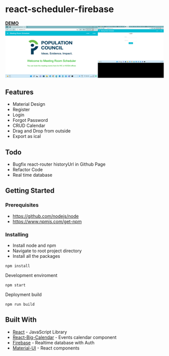 # react-scheduler-firebase

[**DEMO**](https://gaurav7004.github.io/PopulationCouncilMeetingRoomScheduler/)
![Dashboard](https://github.com/popcouncilconsulting/MRMo/blob/master/Screenshot%20(30).png)

## Features
* Material Design
* Register
* Login
* Forgot Password
* CRUD Calendar
* Drag and Drop from outside
* Export as ical
## Todo
* Bugfix react-router historyUrl in Github Page
* Refactor Code
* Real time database




## Getting Started


### Prerequisites

* https://github.com/nodejs/node
* https://www.npmjs.com/get-npm


### Installing

* Install node and npm
* Navigate to root project directory
* Install all the packages
```
npm install
```
Development enviroment

```
npm start
```

Deployment build

```
npm run build
```

## Built With

* [React](https://github.com/facebook/react) - JavaScript Library
* [React-Big-Calendar](https://github.com/intljusticemission/react-big-calendar) - Events calendar component
* [Firebase](https://firebase.google.com/) - Realtime database with Auth
* [Material-UI](https://material-ui-next.com/) - React components




